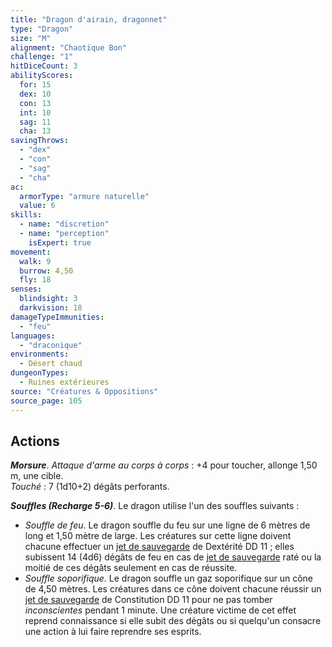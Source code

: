 ```yaml
---
title: "Dragon d'airain, dragonnet"
type: "Dragon"
size: "M"
alignment: "Chaotique Bon"
challenge: "1"
hitDiceCount: 3
abilityScores:
  for: 15
  dex: 10
  con: 13
  int: 10
  sag: 11
  cha: 13
savingThrows:
  - "dex"
  - "con"
  - "sag"
  - "cha"
ac:
  armorType: "armure naturelle"
  value: 6
skills:
  - name: "discretion"
  - name: "perception"
    isExpert: true
movement:
  walk: 9
  burrow: 4,50
  fly: 18
senses:
  blindsight: 3
  darkvision: 18
damageTypeImmunities:
  - "feu"
languages:
  - "draconique"
environments:
  - Désert chaud
dungeonTypes:
  - Ruines extérieures
source: "Créatures & Oppositions"
source_page: 105
---
```

## Actions
_**Morsure**_. _Attaque d'arme au corps à corps_ : +4 pour toucher, allonge 1,50 m, une cible.  
_Touché_ : 7 (1d10+2) dégâts perforants.

_**Souffles (Recharge 5-6)**_. Le dragon utilise l'un des souffles suivants :
* _Souffle de feu_. Le dragon souffle du feu sur une ligne de 6 mètres de long et 1,50 mètre de large. Les créatures sur cette ligne doivent chacune effectuer un [jet de sauvegarde](/utiliser-les-caracteristiques#jets-de-sauvegarde) de Dextérité DD 11 ; elles subissent 14 (4d6) dégâts de feu en cas de [jet de sauvegarde](/utiliser-les-caracteristiques#jets-de-sauvegarde) raté ou la moitié de ces dégâts seulement en cas de réussite.
* _Souffle soporifique_. Le dragon souffle un gaz soporifique sur un cône de 4,50 mètres. Les créatures dans ce cône doivent chacune réussir un [jet de sauvegarde](/utiliser-les-caracteristiques#jets-de-sauvegarde) de Constitution DD 11 pour ne pas tomber _inconscientes_ pendant 1 minute. Une créature victime de cet effet reprend connaissance si elle subit des dégâts ou si quelqu'un consacre une action à lui faire reprendre ses esprits.

